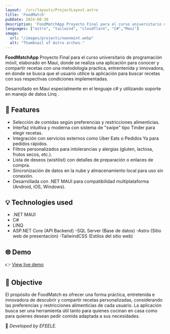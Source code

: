 ```yaml
---
layout:  /src/layouts/ProjectLayout.astro
title: 'FoodMatch'
pubDate: 2024-08-20
description: 'FoodMatchApp Proyecto Final para el curso universitario de programación móvil.'
languages: ["astro", "tailwind", "cloudflare", "C#","Maui"]
image:
  url: "/images/projects/neonmint.webp"
  alt: "Thumbnail of Astro arches."
--- 
```


**FoodMatchApp** Proyecto Final para el curso universitario de programación móvil, elaborado en Maui, donde se realiza una aplicación para conocer y compartir recetas con una metodologia practica, entrentenida y innovadora, en donde se busca que el usuario utilice la aplicación para buscar recetas con sus respectivas condiciones implementadas.

Desarrollado en Maui especialmente en el lenguaje c# y utilizando soporte en manejo de datos Linq .

## 🧩 Features

- Selección de comidas según preferencias y restricciones alimenticias.
- Interfaz intuitiva y moderna con sistema de "swipe" tipo Tinder para elegir recetas.
- Integración con servicios externos como Uber Eats o Pedidos Ya para pedidos rápidos.
- Filtros personalizados para intolerancias y alergias (gluten, lactosa, frutos secos, etc.).
- Lista de deseos (wishlist) con detalles de preparación o enlaces de compra.
- Sincronización de datos en la nube y almacenamiento local para uso sin conexión.
- Desarrollada con .NET MAUI para compatibilidad multiplataforma (Android, iOS, Windows).

## 💡 Technologies used

- .NET MAUI
- C#
- LINQ
- ASP.NET Core (API Backend)
-SQL Server (Base de datos)
-Astro (Sitio web de presentación)
-TailwindCSS (Estilos del sitio web)

## 🌐 Demo

👉 [View live demo](https://github.com/Leo210800/FoodMatchApp.git) 

## 🎯 Objective

El propósito de FoodMatch es ofrecer una forma práctica, entretenida e innovadora de descubrir y compartir recetas personalizadas, considerando las preferencias y restricciones alimenticias de cada usuario.
La aplicación busca ser una herramienta útil tanto para quienes cocinan en casa como para quienes desean pedir comida adaptada a sus necesidades.


🚀 *Developed by EFEELE.*
